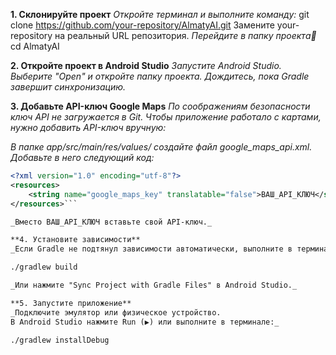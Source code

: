 **1. Склонируйте проект**
_Откройте терминал и выполните команду:_ git clone https://github.com/your-repository/AlmatyAI.git
Замените your-repository на реальный URL репозитория.
_Перейдите в папку проекта🥉_ cd AlmatyAI

**2. Откройте проект в Android Studio**
_Запустите Android Studio.
Выберите "Open" и откройте папку проекта.
Дождитесь, пока Gradle завершит синхронизацию._

**3. Добавьте API-ключ Google Maps**
_По соображениям безопасности ключ API не загружается в Git.
Чтобы приложение работало с картами, нужно добавить API-ключ вручную:_

_В папке app/src/main/res/values/ создайте файл google_maps_api.xml.
Добавьте в него следующий код:_

```xml
<?xml version="1.0" encoding="utf-8"?>
<resources>
    <string name="google_maps_key" translatable="false">ВАШ_API_КЛЮЧ</string>
</resources>```

_Вместо ВАШ_API_КЛЮЧ вставьте свой API-ключ._

**4. Установите зависимости**
_Если Gradle не подтянул зависимости автоматически, выполните в терминале:_

./gradlew build

_Или нажмите "Sync Project with Gradle Files" в Android Studio._

**5. Запустите приложение**
_Подключите эмулятор или физическое устройство.
В Android Studio нажмите Run (▶️) или выполните в терминале:_

./gradlew installDebug
